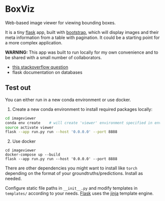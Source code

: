 # BoxViz

Web-based image viewer for viewing bounding boxes.

It is a tiny [flask](http://flask.pocoo.org/) app, built with [bootstrap](http://getbootstrap.com/),
which will display images and their meta information from a table with pagination. It could be a starting point for a more complex application.

**WARNING:** This app was built to run locally for my own convenience and
to be shared with a small number of collaborators.

- [this stackoverflow question](http://stackoverflow.com/questions/28141454/flask-using-a-global-variable-to-load-data-files-into-memory)
- flask documentation on databases


## Test out

You can either run in a new conda environment or use docker.

1. Create a new conda environment to install required packages locally:

```sh
cd imageviewer
conda env create    # will create 'viewer' environment specified in environment.yml
source activate viewer
flask --app run.py run --host '0.0.0.0' --port 8888
```

2. Use docker

```
cd imageviewer
docker-compose up --build
flask --app run.py run --host '0.0.0.0' --port 8888
```

There are other dependencies you might want to install like `torch` depending on the format of your groundtruths/predictions. Install as needed.

Configure static file paths in `__init__.py` and modify templates in `templates/`
according to your needs. [Flask](http://flask.pocoo.org/) uses the [jinja](http://jinja.pocoo.org/) template engine.
